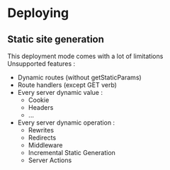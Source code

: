 <!-- .slide: class="two-column with-code " -->

# Deploying

## Static site generation

This deployment mode comes with a lot of limitations<br/>
Unsupported features :

- Dynamic routes (without getStaticParams)
- Route handlers (except GET verb)
- Every server dynamic value :
  - Cookie
  - Headers
  - ...
- Every server dynamic operation :
  - Rewrites
  - Redirects
  - Middleware
  - Incremental Static Generation
  - Server Actions
